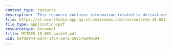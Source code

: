 ```yaml
---
content_type: resource
description: 'This resource contains information related to derivatives. '
file: https://ol-ocw-studio-app-qa.s3.amazonaws.com/courses/res-18-001-calculus-online-textbook-spring-2005/bafde944ad741f645871580576e40604_MITRES_18_001_guide2.pdf
file_type: application/pdf
resourcetype: Document
title: MITRES_18_001_guide2.pdf
uid: bafde944-ad74-1f64-5871-580576e40604
---
```

